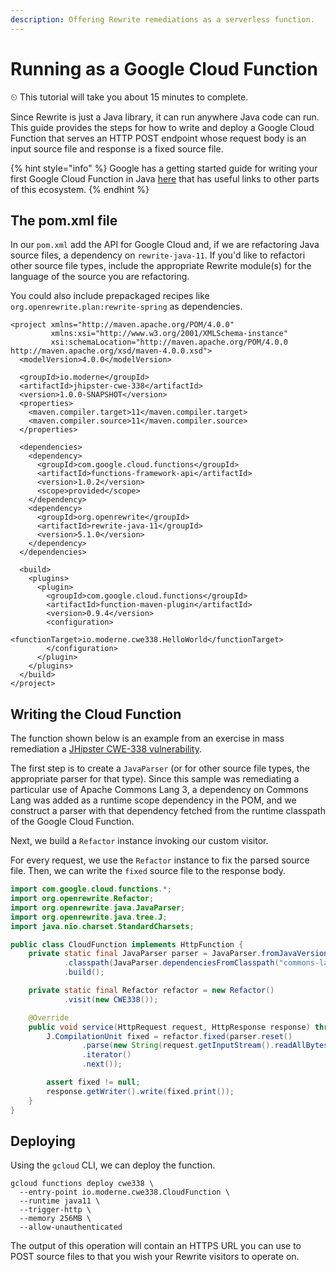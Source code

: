 ```yaml
---
description: Offering Rewrite remediations as a serverless function.
---
```


# Running as a Google Cloud Function

⏲ This tutorial will take you about 15 minutes to complete.

Since Rewrite is just a Java library, it can run anywhere Java code can run. This guide provides the steps for how to write and deploy a Google Cloud Function that serves an HTTP POST endpoint whose request body is an input source file and response is a fixed source file.

{% hint style="info" %}
Google has a getting started guide for writing your first Google Cloud Function in Java [here](https://cloud.google.com/functions/docs/first-java) that has useful links to other parts of this ecosystem.
{% endhint %}

## The pom.xml file

In our `pom.xml` add the API for Google Cloud and, if we are refactoring Java source files, a dependency on `rewrite-java-11`. If you'd like to refactori other source file types, include the appropriate Rewrite module\(s\) for the language of the source you are refactoring.

You could also include prepackaged recipes like `org.openrewrite.plan:rewrite-spring` as dependencies.

```markup
<project xmlns="http://maven.apache.org/POM/4.0.0"
         xmlns:xsi="http://www.w3.org/2001/XMLSchema-instance"
         xsi:schemaLocation="http://maven.apache.org/POM/4.0.0 http://maven.apache.org/xsd/maven-4.0.0.xsd">
  <modelVersion>4.0.0</modelVersion>

  <groupId>io.moderne</groupId>
  <artifactId>jhipster-cwe-338</artifactId>
  <version>1.0.0-SNAPSHOT</version>
  <properties>
    <maven.compiler.target>11</maven.compiler.target>
    <maven.compiler.source>11</maven.compiler.source>
  </properties>

  <dependencies>
    <dependency>
      <groupId>com.google.cloud.functions</groupId>
      <artifactId>functions-framework-api</artifactId>
      <version>1.0.2</version>
      <scope>provided</scope>
    </dependency>
    <dependency>
      <groupId>org.openrewrite</groupId>
      <artifactId>rewrite-java-11</groupId>
      <version>5.1.0</version>
    </dependency>
  </dependencies>

  <build>
    <plugins>
      <plugin>
        <groupId>com.google.cloud.functions</groupId>
        <artifactId>function-maven-plugin</artifactId>
        <version>0.9.4</version>
        <configuration>
          <functionTarget>io.moderne.cwe338.HelloWorld</functionTarget>
        </configuration>
      </plugin>
    </plugins>
  </build>
</project>
```

## Writing the Cloud Function

The function shown below is an example from an exercise in mass remediation a [JHipster CWE-338 vulnerability](https://github.com/moderneinc/jhipster-cwe-338).

The first step is to create a `JavaParser` \(or for other source file types, the appropriate parser for that type\). Since this sample was remediating a particular use of Apache Commons Lang 3, a dependency on Commons Lang was added as a runtime scope dependency in the POM, and we construct a parser with that dependency fetched from the runtime classpath of the Google Cloud Function.

Next, we build a `Refactor` instance invoking our custom visitor.

For every request, we use the `Refactor` instance to fix the parsed source file. Then, we can write the `fixed` source file to the response body.

```java
import com.google.cloud.functions.*;
import org.openrewrite.Refactor;
import org.openrewrite.java.JavaParser;
import org.openrewrite.java.tree.J;
import java.nio.charset.StandardCharsets;

public class CloudFunction implements HttpFunction {
    private static final JavaParser parser = JavaParser.fromJavaVersion()
            .classpath(JavaParser.dependenciesFromClasspath("commons-lang3"))
            .build();

    private static final Refactor refactor = new Refactor()
            .visit(new CWE338());

    @Override
    public void service(HttpRequest request, HttpResponse response) throws Exception {
        J.CompilationUnit fixed = refactor.fixed(parser.reset()
                .parse(new String(request.getInputStream().readAllBytes(), Charsets.UTF_8))
                .iterator()
                .next());

        assert fixed != null;
        response.getWriter().write(fixed.print());
    }
}
```

## Deploying

Using the `gcloud` CLI, we can deploy the function.

```text
gcloud functions deploy cwe338 \
  --entry-point io.moderne.cwe338.CloudFunction \
  --runtime java11 \
  --trigger-http \
  --memory 256MB \
  --allow-unauthenticated
```

 The output of this operation will contain an HTTPS URL you can use to POST source files to that you wish your Rewrite visitors to operate on.

